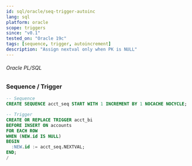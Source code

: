 ```yaml
---
id: sql/oracle/seq-trigger-autoinc
lang: sql
platform: oracle
scope: triggers
since: "v0.1"
tested_on: "Oracle 19c"
tags: [sequence, trigger, autoincrement]
description: "Assign nextval only when PK is NULL"
---
```

###### Oracle PL/SQL
### Sequence / Trigger
```sql
-- Sequence
CREATE SEQUENCE acct_seq START WITH 1 INCREMENT BY 1 NOCACHE NOCYCLE;

-- Trigger
CREATE OR REPLACE TRIGGER acct_bi
BEFORE INSERT ON accounts
FOR EACH ROW
WHEN (NEW.id IS NULL)
BEGIN
  :NEW.id := acct_seq.NEXTVAL;
END;
/
```
